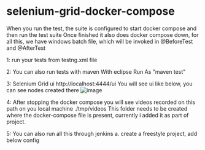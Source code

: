 # selenium-grid-docker-compose

When you run the test, the suite is configured to start docker compose and then run the test suite
Once finished it also does docker compose down, for all this, we have windows batch file, which will be invoked in @BeforeTest and @AfterTest

1: run your tests from testng.xml file	

2: You can also run tests with maven
   With eclipse Run As "maven test"

3: Selenium Grid ui
    http://localhost:4444/ui
    You will see ui like below, you can see nodes created there
![image](https://github.com/atulchavan10000/selenium-grid-docker-compose/assets/16905901/d12d496f-d0d1-44a2-a080-d61691a862ad)


4: After stopping the docker compose you will see videos recorded on this path on you local machine
./tmp/videos
This folder needs to be created where the docker-compose file is present, currently i added it as part of project.


5: You can also run all this through jenkins
   a. create a freestyle project, add below config
      
